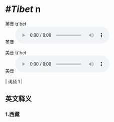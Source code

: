 # ***\#Tibet*** n
英音 tɪ'bet  
英音
<audio src="./media/Tibet1.aac" controls="controls"></audio>

美音 tɪ'bet  
美音
<audio src="./media/Tibet2.aac" controls="controls"></audio>



| 词频 1 |  

英文释义
---
### 1.**西藏**  


